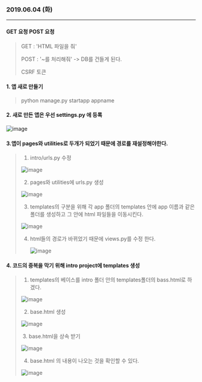### 2019.06.04 (화)

***

#### GET 요청 POST 요청

> GET : 'HTML 파일을 줘'
>
> 
>
> POST : '~를 처리해줘'  -> DB를 건들게 된다. 
>
> CSRF 토큰



#### 1. 앱 새로 만들기

> python manage.py startapp appname



#### 2. 새로 만든 앱은 우선 settings.py 에 등록

![image](https://user-images.githubusercontent.com/48499094/58854429-4dedd180-86d8-11e9-982b-483046745bfc.png)



#### 3.앱이 pages와 utilities로 두개가 되었기 때문에 경로를 재설정해야한다.

> 1. intro/urls.py 수정
>
> ![image](https://user-images.githubusercontent.com/48499094/58852819-0153c780-86d3-11e9-9540-a7592c5ae98c.png)
>
> 2. pages와 utilities에 urls.py 생성
>
> ![image](https://user-images.githubusercontent.com/48499094/58852854-1c263c00-86d3-11e9-80fc-9f9051a578b5.png)
>
> 
>
> 3. templates의 구분을 위해 각 app 폴더의 templates 안에 app 이름과 같은 폴더를 생성하고 그 안에 html 파일들을 이동시킨다.
>
> ![image](https://user-images.githubusercontent.com/48499094/58853903-b5a31d00-86d6-11e9-8872-4f241460062e.png)
>
> 4. html들의 경로가 바뀌었기 때문에 views.py를 수정 한다.
>
>    ![image](https://user-images.githubusercontent.com/48499094/58857008-15052b00-86df-11e9-8e55-de7e248c6260.png)
>
>    
>
>    





#### 4. 코드의 중복을 막기 위해 intro project에 templates 생성

> 1. templates의 베이스를 intro 폴더 안의 templates폴더의 bass.html로 하겠다.
>
> ![image](https://user-images.githubusercontent.com/48499094/58855615-6c090100-86db-11e9-847a-781a9b7edd0c.png)
>
> 2. base.html 생성
>
> ![image](https://user-images.githubusercontent.com/48499094/58856048-842d5000-86dc-11e9-9466-1aef0c7aa64a.png)
>
> 
>
> ​	3. base.html을 상속 받기
>
> ![image](https://user-images.githubusercontent.com/48499094/58855664-92c73780-86db-11e9-8ac5-0804e6f64434.png)
>
> 
>
> 4. base.html 의 내용이 나오는 것을 확인할 수 있다.
>
> ![image](https://user-images.githubusercontent.com/48499094/58856850-b3dd5780-86de-11e9-8f68-1d55ae96f898.png)
>
> 





